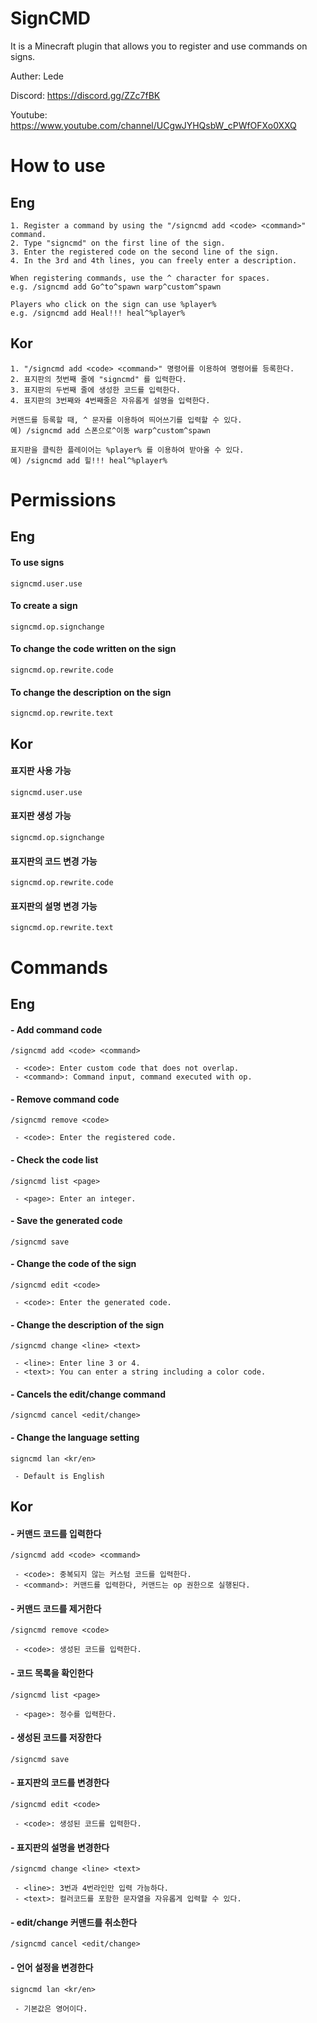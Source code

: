 # SignCMD

It is a Minecraft plugin that allows you to register and use commands on signs.

Auther: Lede

Discord: https://discord.gg/ZZc7fBK

Youtube: https://www.youtube.com/channel/UCgwJYHQsbW_cPWfOFXo0XXQ

# How to use

## Eng
```
1. Register a command by using the "/signcmd add <code> <command>" command.
2. Type "signcmd" on the first line of the sign.
3. Enter the registered code on the second line of the sign.
4. In the 3rd and 4th lines, you can freely enter a description.

When registering commands, use the ^ character for spaces.
e.g. /signcmd add Go^to^spawn warp^custom^spawn

Players who click on the sign can use %player%
e.g. /signcmd add Heal!!! heal^%player%

```

## Kor
```
1. "/signcmd add <code> <command>" 명령어를 이용하여 명령어를 등록한다.
2. 표지판의 첫번째 줄에 "signcmd" 를 입력한다.
3. 표지판의 두번째 줄에 생성한 코드를 입력한다.
4. 표지판의 3번째와 4번째줄은 자유롭게 설명을 입력한다.

커맨드를 등록할 때, ^ 문자를 이용하여 띄어쓰기를 입력할 수 있다.
예) /signcmd add 스폰으로^이동 warp^custom^spawn

표지판을 클릭한 플레이어는 %player% 를 이용하여 받아올 수 있다.
예) /signcmd add 힐!!! heal^%player%
```

# Permissions

## Eng

#### To use signs
```
signcmd.user.use
```

#### To create a sign
```
signcmd.op.signchange
```

#### To change the code written on the sign
```
signcmd.op.rewrite.code
```

#### To change the description on the sign
```
signcmd.op.rewrite.text
```

## Kor

#### 표지판 사용 가능
```
signcmd.user.use
```

#### 표지판 생성 가능
```
signcmd.op.signchange
```

#### 표지판의 코드 변경 가능
```
signcmd.op.rewrite.code
```

#### 표지판의 설명 변경 가능
```
signcmd.op.rewrite.text
```

# Commands

## Eng

#### - Add command code
```
/signcmd add <code> <command>

 - <code>: Enter custom code that does not overlap.
 - <command>: Command input, command executed with op.
```

#### - Remove command code
```
/signcmd remove <code>

 - <code>: Enter the registered code.
```

#### - Check the code list
```
/signcmd list <page>

 - <page>: Enter an integer.
```

#### - Save the generated code
```
/signcmd save
```

#### - Change the code of the sign
```
/signcmd edit <code>

 - <code>: Enter the generated code.
```

#### - Change the description of the sign
```
/signcmd change <line> <text>

 - <line>: Enter line 3 or 4.
 - <text>: You can enter a string including a color code.
```

#### - Cancels the edit/change command
```
/signcmd cancel <edit/change>
```

#### - Change the language setting
```
signcmd lan <kr/en>

 - Default is English
```

## Kor

#### - 커맨드 코드를 입력한다
```
/signcmd add <code> <command>

 - <code>: 중복되지 않는 커스텀 코드를 입력한다.
 - <command>: 커맨드를 입력한다, 커맨드는 op 권한으로 실행된다.
```

#### - 커맨드 코드를 제거한다
```
/signcmd remove <code>

 - <code>: 생성된 코드를 입력한다.
```

#### - 코드 목록을 확인한다
```
/signcmd list <page>

 - <page>: 정수를 입력한다.
```

#### - 생성된 코드를 저장한다
```
/signcmd save
```

#### - 표지판의 코드를 변경한다
```
/signcmd edit <code>

 - <code>: 생성된 코드를 입력한다.
```

#### - 표지판의 설명을 변경한다
```
/signcmd change <line> <text>

 - <line>: 3번과 4번라인만 입력 가능하다.
 - <text>: 컬러코드를 포함한 문자열을 자유롭게 입력할 수 있다.
```

#### - edit/change 커맨드를 취소한다
```
/signcmd cancel <edit/change>
```

#### - 언어 설정을 변경한다
```
signcmd lan <kr/en>

 - 기본값은 영어이다.
```


